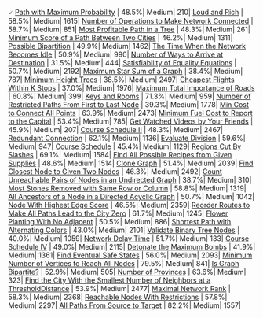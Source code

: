 🗸 [Path with Maximum Probability](https://leetcode.com/problems/path-with-maximum-probability) | 48.5%| Medium| 210|
[Loud and Rich](https://leetcode.com/problems/loud-and-rich) | 58.5%| Medium| 1615|
[Number of Operations to Make Network Connected](https://leetcode.com/problems/number-of-operations-to-make-network-connected) | 58.7%| Medium| 851|
[Most Profitable Path in a Tree](https://leetcode.com/problems/most-profitable-path-in-a-tree) | 48.3%| Medium| 261|
[Minimum Score of a Path Between Two Cities](https://leetcode.com/problems/minimum-score-of-a-path-between-two-cities) | 46.2%| Medium| 1311|
[Possible Bipartition](https://leetcode.com/problems/possible-bipartition) | 49.9%| Medium| 1462|
[The Time When the Network Becomes Idle](https://leetcode.com/problems/the-time-when-the-network-becomes-idle) | 50.9%| Medium| 990|
[Number of Ways to Arrive at Destination](https://leetcode.com/problems/number-of-ways-to-arrive-at-destination) | 31.5%| Medium| 444|
[Satisfiability of Equality Equations](https://leetcode.com/problems/satisfiability-of-equality-equations) | 50.7%| Medium| 2192|
[Maximum Star Sum of a Graph](https://leetcode.com/problems/maximum-star-sum-of-a-graph) | 38.4%| Medium| 787|
[Minimum Height Trees](https://leetcode.com/problems/minimum-height-trees) | 38.5%| Medium| 2497|
[Cheapest Flights Within K Stops](https://leetcode.com/problems/cheapest-flights-within-k-stops) | 37.0%| Medium| 1976|
[Maximum Total Importance of Roads](https://leetcode.com/problems/maximum-total-importance-of-roads) | 60.8%| Medium| 399|
[Keys and Rooms](https://leetcode.com/problems/keys-and-rooms) | 71.3%| Medium| 959|
[Number of Restricted Paths From First to Last Node](https://leetcode.com/problems/number-of-restricted-paths-from-first-to-last-node) | 39.3%| Medium| 1778|
[Min Cost to Connect All Points](https://leetcode.com/problems/min-cost-to-connect-all-points) | 63.9%| Medium| 2473|
[Minimum Fuel Cost to Report to the Capital](https://leetcode.com/problems/minimum-fuel-cost-to-report-to-the-capital) | 53.4%| Medium| 785|
[Get Watched Videos by Your Friends](https://leetcode.com/problems/get-watched-videos-by-your-friends) | 45.9%| Medium| 207|
[Course Schedule II](https://leetcode.com/problems/course-schedule-ii) | 48.3%| Medium| 2467|
[Redundant Connection](https://leetcode.com/problems/redundant-connection) | 62.1%| Medium| 1136|
[Evaluate Division](https://leetcode.com/problems/evaluate-division) | 59.6%| Medium| 947|
[Course Schedule](https://leetcode.com/problems/course-schedule) | 45.4%| Medium| 1129|
[Regions Cut By Slashes](https://leetcode.com/problems/regions-cut-by-slashes) | 69.1%| Medium| 1584|
[Find All Possible Recipes from Given Supplies](https://leetcode.com/problems/find-all-possible-recipes-from-given-supplies) | 48.6%| Medium| 1514|
[Clone Graph](https://leetcode.com/problems/clone-graph) | 51.4%| Medium| 2039|
[Find Closest Node to Given Two Nodes](https://leetcode.com/problems/find-closest-node-to-given-two-nodes) | 46.3%| Medium| 2492|
[Count Unreachable Pairs of Nodes in an Undirected Graph](https://leetcode.com/problems/count-unreachable-pairs-of-nodes-in-an-undirected-graph) | 38.7%| Medium| 310|
[Most Stones Removed with Same Row or Column](https://leetcode.com/problems/most-stones-removed-with-same-row-or-column) | 58.8%| Medium| 1319|
[All Ancestors of a Node in a Directed Acyclic Graph](https://leetcode.com/problems/all-ancestors-of-a-node-in-a-directed-acyclic-graph) | 50.7%| Medium| 1042|
[Node With Highest Edge Score](https://leetcode.com/problems/node-with-highest-edge-score) | 46.5%| Medium| 2359|
[Reorder Routes to Make All Paths Lead to the City Zero](https://leetcode.com/problems/reorder-routes-to-make-all-paths-lead-to-the-city-zero) | 61.7%| Medium| 1245|
[Flower Planting With No Adjacent](https://leetcode.com/problems/flower-planting-with-no-adjacent) | 50.5%| Medium| 886|
[Shortest Path with Alternating Colors](https://leetcode.com/problems/shortest-path-with-alternating-colors) | 43.0%| Medium| 2101|
[Validate Binary Tree Nodes](https://leetcode.com/problems/validate-binary-tree-nodes) | 40.0%| Medium| 1059|
[Network Delay Time](https://leetcode.com/problems/network-delay-time) | 51.7%| Medium| 133|
[Course Schedule IV](https://leetcode.com/problems/course-schedule-iv) | 49.0%| Medium| 2115|
[Detonate the Maximum Bombs](https://leetcode.com/problems/detonate-the-maximum-bombs) | 41.9%| Medium| 1361|
[Find Eventual Safe States](https://leetcode.com/problems/find-eventual-safe-states) | 56.0%| Medium| 2093|
[Minimum Number of Vertices to Reach All Nodes](https://leetcode.com/problems/minimum-number-of-vertices-to-reach-all-nodes) | 79.5%| Medium| 841|
[Is Graph Bipartite?](https://leetcode.com/problems/is-graph-bipartite) | 52.9%| Medium| 505|
[Number of Provinces](https://leetcode.com/problems/number-of-provinces) | 63.6%| Medium| 323|
[Find the City With the Smallest Number of Neighbors at a ThresholdDistance](https://leetcode.com/problems/find-the-city-with-the-smallest-number-of-neighbors-at-a-threshold-distance) | 53.9%| Medium| 2477|
[Maximal Network Rank](https://leetcode.com/problems/maximal-network-rank) | 58.3%| Medium| 2368|
[Reachable Nodes With Restrictions](https://leetcode.com/problems/reachable-nodes-with-restrictions) | 57.8%| Medium| 2297|
[All Paths From Source to Target](https://leetcode.com/problems/all-paths-from-source-to-target) | 82.2%| Medium| 1557|

